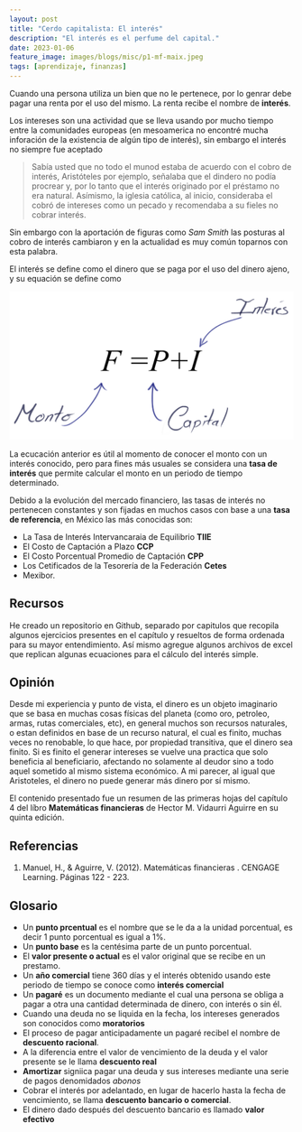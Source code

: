 ```yaml
---
layout: post
title: "Cerdo capitalista: El interés"
description: "El interés es el perfume del capital."
date: 2023-01-06
feature_image: images/blogs/misc/p1-mf-maix.jpeg
tags: [aprendizaje, finanzas]
---
```


Cuando una persona utiliza un bien que no le pertenece, por lo genrar debe pagar una renta por el uso del mismo. La renta recibe el nombre de **interés**.

<!--more-->

Los intereses son una actividad que se lleva usando por mucho tiempo entre la comunidades europeas (en mesoamerica no encontré mucha inforación de la existencia de algún tipo de interés), sin embargo el interés no siempre fue aceptado

> Sabía usted que no todo el munod estaba de acuerdo con el cobro de interés, Aristóteles por ejemplo, señalaba que el dindero no podía procrear y, por lo tanto que el interés originado por el préstamo no era natural. Asímismo, la iglesia católica, al inicio, consideraba el cobró de intereses como un pecado y recomendaba a su fieles no cobrar interés.

Sin embargo con la aportación de figuras como *Sam Smith* las posturas al cobro de interés cambiaron y en la actualidad es muy común toparnos con esta palabra. 

El interés se define como el dinero que se paga por el uso del dinero ajeno, y su equación se define como 

![monto](../images/blogs/misc/p1-mf-f.png)

La ecucación anterior es útil al momento de conocer el monto con un interés conocido, pero para fines más usuales se considera una **tasa de interés** que permite calcular el monto en un periodo de tiempo determinado.

Debido a la evolución del mercado financiero, las tasas de interés no pertenecen constantes y son fijadas en muchos casos con base a una **tasa de referencia**, en México las más conocidas son:
- La Tasa de Interés Intervancaraia de Equilibrio **TIIE**
- El Costo de Captación a Plazo **CCP**
- El Costo Porcentual Promedio de Captación **CPP**
- Los Cetificados de la Tesorería de la Federación **Cetes**
- Mexibor. 

## Recursos
He creado un repositorio en Github, separado por capitulos que recopila algunos ejercicios presentes en el capítulo y resueltos de forma ordenada para su mayor entendimiento. Así mismo agregue algunos archivos de excel que replican algunas ecuaciones para el cálculo del interés simple. 

## Opinión
Desde mi experiencia y punto de vista, el dinero es un objeto imaginario que se basa en muchas cosas físicas del planeta (como oro, petroleo, armas, rutas comerciales, etc), en general muchos son recursos naturales, o estan definidos en base de un recurso natural, el cual es finito, muchas veces no renobable, lo que hace, por propiedad transitiva, que el dinero sea finito. Si es finito el generar intereses se vuelve una practica que solo beneficia al beneficiario, afectando no solamente al deudor sino a todo aquel sometido al mismo sistema económico. A mi parecer, al igual que Aristoteles, el dinero no puede generar más dinero por sí mismo.

El contenido presentado fue un resumen de las primeras hojas del capítulo 4 del líbro **Matemáticas financieras** de Hector M. Vidaurri Aguirre en su quinta edición. 

## Referencias
1. Manuel, H., & Aguirre, V. (2012). Matemáticas financieras . CENGAGE Learning. Páginas 122 - 223.

## Glosario
- Un **punto prcentual** es el nombre que se le da a la unidad porcentual, es decir 1 punto porcentual es igual a 1%.
- Un **punto base** es la centésima parte de un punto porcentual.
- El **valor presente o actual** es el valor original que se recibe en un prestamo. 
- Un **año comercial** tiene 360 días y el interés obtenido usando este periodo de tiempo se conoce como **interés comercial**
- Un **pagaré** es un documento mediante el cual una persona se obliga a pagar a otra una cantidad determinada de dinero, con interés o sin él.
- Cuando una deuda no se liquida en la fecha, los intereses generados son conocidos como **moratorios**
- El proceso de pagar anticipadamente un pagaré recibel el nombre de **descuento racional**.
- A la diferencia entre el valor de vencimiento de la deuda y el valor presente se le llama **descuento real**
- **Amortizar** signiica pagar una deuda y sus intereses mediante una serie de pagos denomidados *abonos*
- Cobrar el interés por adelantado, en lugar de hacerlo hasta la fecha de vencimiento, se llama **descuento bancario o comercial**.
- El dinero dado después del descuento bancario es llamado **valor efectivo**